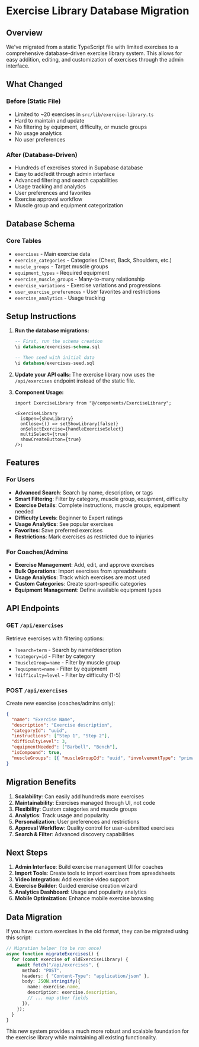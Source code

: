 # Exercise Library Database Migration

## Overview

We've migrated from a static TypeScript file with limited exercises to a comprehensive database-driven exercise library system. This allows for easy addition, editing, and customization of exercises through the admin interface.

## What Changed

### Before (Static File)

- Limited to ~20 exercises in `src/lib/exercise-library.ts`
- Hard to maintain and update
- No filtering by equipment, difficulty, or muscle groups
- No usage analytics
- No user preferences

### After (Database-Driven)

- Hundreds of exercises stored in Supabase database
- Easy to add/edit through admin interface
- Advanced filtering and search capabilities
- Usage tracking and analytics
- User preferences and favorites
- Exercise approval workflow
- Muscle group and equipment categorization

## Database Schema

### Core Tables

- `exercises` - Main exercise data
- `exercise_categories` - Categories (Chest, Back, Shoulders, etc.)
- `muscle_groups` - Target muscle groups
- `equipment_types` - Required equipment
- `exercise_muscle_groups` - Many-to-many relationship
- `exercise_variations` - Exercise variations and progressions
- `user_exercise_preferences` - User favorites and restrictions
- `exercise_analytics` - Usage tracking

## Setup Instructions

1. **Run the database migrations:**

   ```sql
   -- First, run the schema creation
   \i database/exercises-schema.sql

   -- Then seed with initial data
   \i database/exercises-seed.sql
   ```

2. **Update your API calls:**
   The exercise library now uses the `/api/exercises` endpoint instead of the static file.

3. **Component Usage:**

   ```tsx
   import ExerciseLibrary from "@/components/ExerciseLibrary";

   <ExerciseLibrary
     isOpen={showLibrary}
     onClose={() => setShowLibrary(false)}
     onSelectExercise={handleExerciseSelect}
     multiSelect={true}
     showCreateButton={true}
   />;
   ```

## Features

### For Users

- **Advanced Search**: Search by name, description, or tags
- **Smart Filtering**: Filter by category, muscle group, equipment, difficulty
- **Exercise Details**: Complete instructions, muscle groups, equipment needed
- **Difficulty Levels**: Beginner to Expert ratings
- **Usage Analytics**: See popular exercises
- **Favorites**: Save preferred exercises
- **Restrictions**: Mark exercises as restricted due to injuries

### For Coaches/Admins

- **Exercise Management**: Add, edit, and approve exercises
- **Bulk Operations**: Import exercises from spreadsheets
- **Usage Analytics**: Track which exercises are most used
- **Custom Categories**: Create sport-specific categories
- **Equipment Management**: Define available equipment types

## API Endpoints

### GET `/api/exercises`

Retrieve exercises with filtering options:

- `?search=term` - Search by name/description
- `?category=id` - Filter by category
- `?muscleGroup=name` - Filter by muscle group
- `?equipment=name` - Filter by equipment
- `?difficulty=level` - Filter by difficulty (1-5)

### POST `/api/exercises`

Create new exercise (coaches/admins only):

```json
{
  "name": "Exercise Name",
  "description": "Exercise description",
  "categoryId": "uuid",
  "instructions": ["Step 1", "Step 2"],
  "difficultyLevel": 3,
  "equipmentNeeded": ["Barbell", "Bench"],
  "isCompound": true,
  "muscleGroups": [{ "muscleGroupId": "uuid", "involvementType": "primary" }]
}
```

## Migration Benefits

1. **Scalability**: Can easily add hundreds more exercises
2. **Maintainability**: Exercises managed through UI, not code
3. **Flexibility**: Custom categories and muscle groups
4. **Analytics**: Track usage and popularity
5. **Personalization**: User preferences and restrictions
6. **Approval Workflow**: Quality control for user-submitted exercises
7. **Search & Filter**: Advanced discovery capabilities

## Next Steps

1. **Admin Interface**: Build exercise management UI for coaches
2. **Import Tools**: Create tools to import exercises from spreadsheets
3. **Video Integration**: Add exercise video support
4. **Exercise Builder**: Guided exercise creation wizard
5. **Analytics Dashboard**: Usage and popularity analytics
6. **Mobile Optimization**: Enhance mobile exercise browsing

## Data Migration

If you have custom exercises in the old format, they can be migrated using this script:

```typescript
// Migration helper (to be run once)
async function migrateExercises() {
  for (const exercise of oldExerciseLibrary) {
    await fetch("/api/exercises", {
      method: "POST",
      headers: { "Content-Type": "application/json" },
      body: JSON.stringify({
        name: exercise.name,
        description: exercise.description,
        // ... map other fields
      }),
    });
  }
}
```

This new system provides a much more robust and scalable foundation for the exercise library while maintaining all existing functionality.
